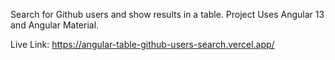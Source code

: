 Search for Github users and show results in a table. Project Uses Angular 13 and Angular Material.

Live Link: https://angular-table-github-users-search.vercel.app/
